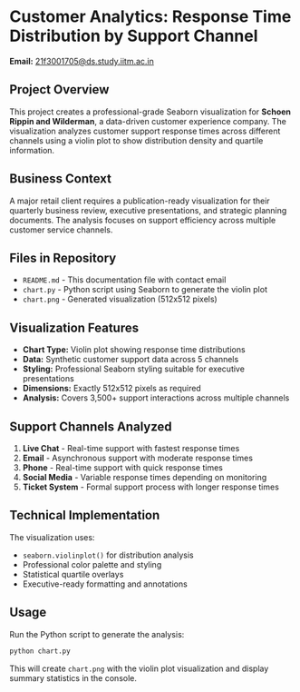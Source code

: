 # Customer Analytics: Response Time Distribution by Support Channel

**Email:** 21f3001705@ds.study.iitm.ac.in

## Project Overview

This project creates a professional-grade Seaborn visualization for **Schoen Rippin and Wilderman**, a data-driven customer experience company. The visualization analyzes customer support response times across different channels using a violin plot to show distribution density and quartile information.

## Business Context

A major retail client requires a publication-ready visualization for their quarterly business review, executive presentations, and strategic planning documents. The analysis focuses on support efficiency across multiple customer service channels.

## Files in Repository

- `README.md` - This documentation file with contact email
- `chart.py` - Python script using Seaborn to generate the violin plot
- `chart.png` - Generated visualization (512x512 pixels)

## Visualization Features

- **Chart Type:** Violin plot showing response time distributions
- **Data:** Synthetic customer support data across 5 channels
- **Styling:** Professional Seaborn styling suitable for executive presentations
- **Dimensions:** Exactly 512x512 pixels as required
- **Analysis:** Covers 3,500+ support interactions across multiple channels

## Support Channels Analyzed

1. **Live Chat** - Real-time support with fastest response times
2. **Email** - Asynchronous support with moderate response times  
3. **Phone** - Real-time support with quick response times
4. **Social Media** - Variable response times depending on monitoring
5. **Ticket System** - Formal support process with longer response times

## Technical Implementation

The visualization uses:
- `seaborn.violinplot()` for distribution analysis
- Professional color palette and styling
- Statistical quartile overlays
- Executive-ready formatting and annotations

## Usage

Run the Python script to generate the analysis:

```bash
python chart.py
```

This will create `chart.png` with the violin plot visualization and display summary statistics in the console.